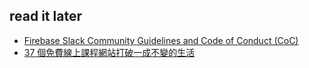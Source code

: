 ## read it later
- [Firebase Slack Community Guidelines and Code of Conduct (CoC)](https://docs.google.com/document/d/16Okd-dD7tSLyjxGD2f-q-0mnZlitULnIs3vjwqntQhc/edit?pref=2&pli=1#)
- [37 個免費線上課程網站打破一成不變的生活](http://buzzorange.com/techorange/2015/12/14/learning-web/)
